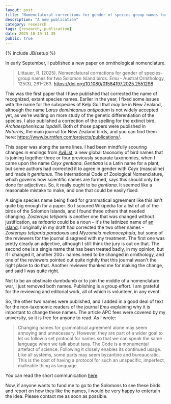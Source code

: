```yaml
---
layout: post
title: "Nomenclatural corrections for gender of species group names for two Solomon Island birds"
description: "A new publication"
category: research
tags: [research, publication]
date: 2025-10-19-11-39
public: true
---
```

{% include JB/setup %}

In early September, I published a new paper on ornithological nomenclature. 

> Littauer, R. (2025). Nomenclatural corrections for gender of species-group names for two Solomon Island birds. Emu - Austral Ornithology, 125(3), 261–263. https://doi.org/10.1080/01584197.2025.2551298

This was the first paper that I have published that corrected the name of recognized, extant species names. Earlier in the year, I fixed some issues with the name for the subspecies of Kelp Gull that _may_ be in New Zealand, although the name _Larus dominicanus antipodum_ is not widely accepted yet, as we're waiting on more study of the genetic differentiation of the species. I also published a correction of the spelling for the extinct bird, _Archaespheniscus lopdelli_. Both of those papers were published in _Notornis_, the main journal for New Zealand birds, and you can find them here: https://www.burntfen.com/projects/publications/. 

This paper was along the same lines. I had been mindfully scouring changes in endings from [AviList](www.avilist.org/), a new global taxonomy of bird names that is joining together three or four previously separate taxonomies, when I came upon the name *Ceyx gentiana*. *Gentiana* is a Latin name for a plant, but some authors had corrected it to agree in gender with *Ceyx* (masculine) and made it *gentianus*. The International Code of Zoological Nomenclature, which governs how scientific names are formed, says this should only be done for adjectives. So, it really ought to be *gentiana*. It seemed like a reasonable mistake to make, and one that could be easily fixed.

A single species name being fixed for grammatical agreement like this isn't quite big enough for a paper. So I scoured Wikipedia for a list of all of the birds of the Solomon Islands, and I found three others that needed changing. *Zosterops tetiparia* is another one that was changed without justification, as *tetiparia* could be a noun – it's the latinized name of [an island](https://en.wikipedia.org/wiki/Tetepare_Island). I originally in my draft had corrected the two other names - *Zosterops tetiparia paradoxus* and *Myzomela melanocephala*, but some of the reviewers for the journal disagreed with my treatment. The first one was pretty clearly an adjective, although I still think the jury is out on that. The second one is a single name that has been treated badly, in my opinion, but if I changed it, another 200+ names need to be changed in ornithology, and one of the reviewers pointed out quite rightly that this journal wasn't the right place to do that. Another reviewer thanked me for making the change, and said I was quite right.

Not to be an obstinate dumbdumb or to join the middle of a nomenclature war, I just removed both names. Publishing is a group effort. I am grateful for the reviewing and editorial work, all of which is volunteer, in any event.

So, the other two names were published, and I added in a good deal of text for the non-taxonomic readers of the journal *Emu* explaining why it is important to change these names. The article APC fees were covered by my university, so it is free for anyone to read. As I wrote:

> Changing names for grammatical agreement alone may seem annoying and unnecessary. However, they are part of a wider goal to let us follow a set protocol for names so that we can speak the same language when we talk about taxa. The Code is a monumental artefact of science. Following it closely enables its continued usage. Like all systems, some parts may seem byzantine and bureaucratic. This is the cost of having a protocol for such an unspecific, imperfect, malleable thing as language.

You can read the short communication [here](https://doi.org/10.1080/01584197.2025.2551298).

Now, if anyone wants to fund me to go to the Solomons to see these birds and report on how they like the names, I would be very happy to entertain the idea. Please contact me as soon as possible.